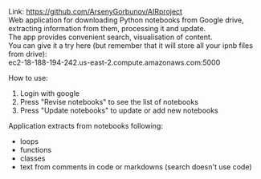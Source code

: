 Link: https://github.com/ArsenyGorbunov/AIRproject \
Web application for downloading Python notebooks from Google drive,
extracting information from them, processing it and update. \
The app provides convenient search, visualisation of content. \
You can give it a try here (but remember that it will store all your ipnb files from drive):  
ec2-18-188-194-242.us-east-2.compute.amazonaws.com:5000 


How to use:
1) Login with google 
2) Press "Revise notebooks" to see the list of notebooks 
3) Press "Update notebooks" to update or add new notebooks 
 
Application extracts from notebooks following: 
- loops 
- functions 
- classes 
- text from comments in code or markdowns (search doesn't use code)

